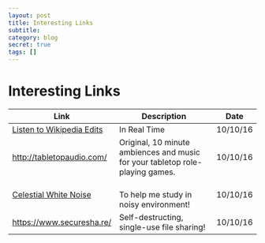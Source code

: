 ```yaml
---
layout: post
title: Interesting Links
subtitle: 
category: blog
secret: true
tags: []
---
```


# Interesting Links

|   Link   |    Description    | Date |
|----------|-------------------|------|
| [Listen to Wikipedia Edits](http://listen.hatnote.com/) | In Real Time | 10/10/16 |
| http://tabletopaudio.com/ | Original, 10 minute ambiences and music for your tabletop role-playing games. | 10/10/16 |
| [Celestial White Noise](https://www.youtube.com/watch?v=wzjWIxXBs_s) | <br> To help me study in noisy environment! | 10/10/16 |
| https://www.securesha.re/ | Self-destructing, single-use file sharing! | 10/10/16 |
